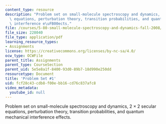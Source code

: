 ```yaml
---
content_type: resource
description: "Problem set on small-molecule spectroscopy and dynamics, 2 \xD7 2 secular\
  \ equations, perturbation theory, transition probabilities, and quantum mechanical\
  \ interference e\uFB00ects."
file: /courses/5-80-small-molecule-spectroscopy-and-dynamics-fall-2008/fcf28c43cdb8f00ebb16cd76c837afc8_ps1_1987.pdf
file_size: 228040
file_type: application/pdf
learning_resource_types:
- Assignments
license: https://creativecommons.org/licenses/by-nc-sa/4.0/
ocw_type: OCWFile
parent_title: Assignments
parent_type: CourseSection
parent_uid: 5e5e8a1f-8400-93d0-89b7-18d990e250dd
resourcetype: Document
title: 'Problem Set #1'
uid: fcf28c43-cdb8-f00e-bb16-cd76c837afc8
video_metadata:
  youtube_id: null
---
```

Problem set on small-molecule spectroscopy and dynamics, 2 × 2 secular equations, perturbation theory, transition probabilities, and quantum mechanical interference eﬀects.